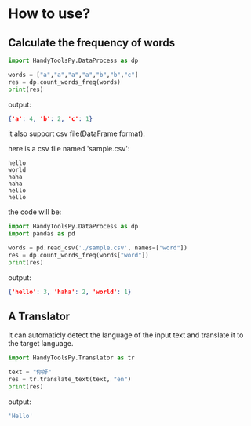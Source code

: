 # How to use?

## Calculate the frequency of words

```python
import HandyToolsPy.DataProcess as dp

words = ["a","a","a","a","b","b","c"]
res = dp.count_words_freq(words)
print(res)
```

output:

```JSOn
{'a': 4, 'b': 2, 'c': 1}
```

it also support csv file(DataFrame format):

here is a csv file named 'sample.csv':

```csv
hello
world
haha
haha
hello
hello
```

the code will be:

```python
import HandyToolsPy.DataProcess as dp
import pandas as pd

words = pd.read_csv('./sample.csv', names=["word"])
res = dp.count_words_freq(words["word"])
print(res)
```

output:

```JSON
{'hello': 3, 'haha': 2, 'world': 1}
```

## A Translator

It can automaticly detect the language of the input text and translate it to the target language.

```python
import HandyToolsPy.Translator as tr

text = "你好"
res = tr.translate_text(text, "en")
print(res)
```

output:

```bash
'Hello'
```
